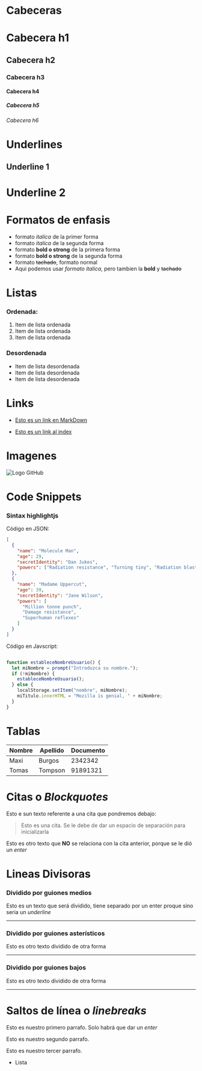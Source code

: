 # Cabeceras

# Cabecera h1
## Cabecera h2
### Cabecera h3
#### Cabecera h4
##### Cabecera h5
###### Cabecera h6


#  Underlines

Underline 1
------------

Underline 2
============


# Formatos de enfasis

- formato *italica* de la primer forma
- formato _italica_ de la segunda forma
- formato **bold o strong** de la primera forma
- formato __bold o strong__ de la segunda forma
- formato ~~tachado~~, formato normal
- Aqui podemos usar _formato italica_, pero tambien la __bold__ y ~~tachado~~



# Listas
### Ordenada:
1. Item de lista ordenada
2. Item de lista ordenada
3. Item de lista ordenada

### Desordenada
- Item de lista desordenada
- Item de lista desordenada
- Item de lista desordenada


# Links

- [Esto es un link en MarkDown](http://www.google.com)
 
- [Esto es un link al index](index.html)

# Imagenes
![Logo GitHub](https://github.githubassets.com/images/modules/logos_page/GitHub-Mark.png)

# Code Snippets
### Sintax highlightjs

Código en JSON:
```JSON
[
  {
    "name": "Molecule Man",
    "age": 29,
    "secretIdentity": "Dan Jukes",
    "powers": ["Radiation resistance", "Turning tiny", "Radiation blast"]
  },
  {
    "name": "Madame Uppercut",
    "age": 39,
    "secretIdentity": "Jane Wilson",
    "powers": [
      "Million tonne punch",
      "Damage resistance",
      "Superhuman reflexes"
    ]
  }
]
``````

Código en Javscript:

```Javascript

function estableceNombreUsuario() {
  let miNombre = prompt("Introduzca su nombre.");
  if (!miNombre) {
    estableceNombreUsuario();
  } else {
    localStorage.setItem("nombre", miNombre);
    miTitulo.innerHTML = "Mozilla is genial, " + miNombre;
  }
}

```

# Tablas

| Nombre | Apellido | Documento |
| -------| -------- | --------- |
| Maxi   | Burgos   | 2342342   |
| Tomas  | Tompson  | 91891321  |


# Citas o _Blockquotes_

Esto e sun texto referente a una cita que pondremos debajo:
> Esto es una cita. Se le debe de dar un espacio de separación para inicializarla

Esto es otro texto que **NO** se relaciona con la cita anterior, porque se le dió un _enter_

# Lineas Divisoras

### Dividido por guiones medios
Esto es un texto que será dividido, tiene separado por un enter proque sino seria un _underline_

---

### Dividido por guiones asterísticos
Esto es otro texto dividido de otra forma

***

### Dividido por guiones bajos
Esto es otro texto dividido de otra forma

___


# Saltos de línea o _linebreaks_

Esto es nuestro primero parrafo. Solo habrá que dar un _enter_

Esto es nuestro segundo parrafo.

Esto es nuestro tercer parrafo.
- Lista




